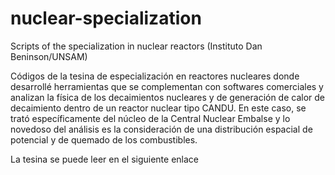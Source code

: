 # nuclear-specialization
Scripts of the specialization in nuclear reactors (Instituto Dan Beninson/UNSAM)

Códigos de la tesina de especialización en reactores nucleares donde desarrollé herramientas que se complementan con softwares comerciales y analizan la física de los decaimientos nucleares y de generación de calor de decaimiento dentro de un reactor nuclear tipo CANDU. En este caso, se trató específicamente del núcleo de la Central Nuclear Embalse y lo novedoso del análisis es la consideración de una distribución espacial de potencial y de quemado de los combustibles.

La tesina se puede leer en el siguiente enlace 
